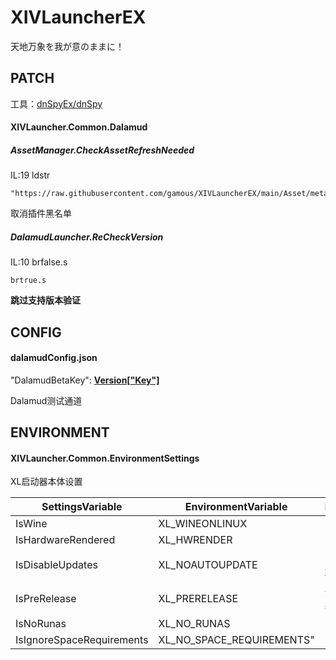 # XIVLauncherEX

天地万象を我が意のままに！

## PATCH

工具：[dnSpyEx/dnSpy](https://github.com/dnSpyEx/dnSpy)

#### XIVLauncher.Common.Dalamud

##### AssetManager.CheckAssetRefreshNeeded

IL:19 ldstr

```
"https://raw.githubusercontent.com/gamous/XIVLauncherEX/main/Asset/meta"
```

取消插件黑名单

##### DalamudLauncher.ReCheckVersion

IL:10  brfalse.s

```
brtrue.s
```

**跳过支持版本验证**



## CONFIG

#### dalamudConfig.json

"DalamudBetaKey": **[Version["Key"]](https://github.com/ottercorp/dalamud-distrib/blob/main/stg/version)**

Dalamud测试通道



## ENVIRONMENT

#### XIVLauncher.Common.EnvironmentSettings

XL启动器本体设置

| SettingsVariable          | EnvironmentVariable       | Description          |
| ------------------------- | ------------------------- | -------------------- |
| IsWine                    | XL_WINEONLINUX            |                      |
| IsHardwareRendered        | XL_HWRENDER               |                      |
| IsDisableUpdates          | XL_NOAUTOUPDATE           | 关闭XL启动项更新检查 |
| IsPreRelease              | XL_PRERELEASE             | 开启XL启动器测试版本 |
| IsNoRunas                 | XL_NO_RUNAS               |                      |
| IsIgnoreSpaceRequirements | XL_NO_SPACE_REQUIREMENTS" |                      |



### 